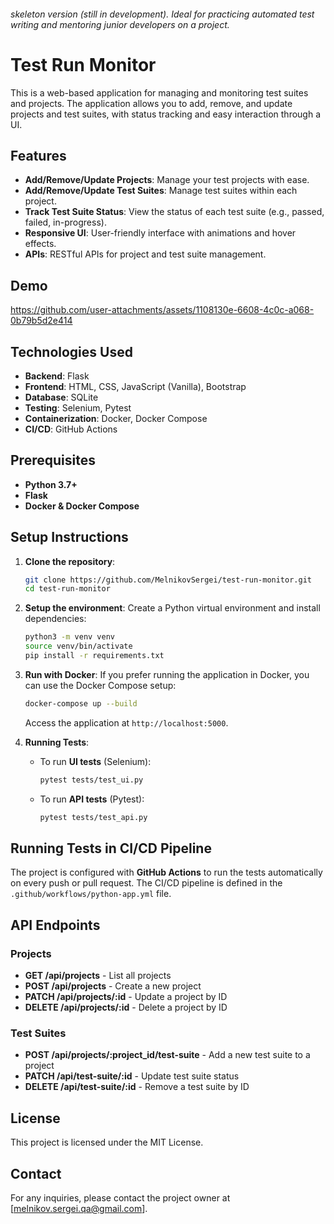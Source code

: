 

###### skeleton version (still in development). Ideal for practicing automated test writing and mentoring junior developers on a project.




# Test Run Monitor

This is a web-based application for managing and monitoring test suites and projects. The application allows you to add, remove, and update projects and test suites, with status tracking and easy interaction through a UI.

## Features

- **Add/Remove/Update Projects**: Manage your test projects with ease.
- **Add/Remove/Update Test Suites**: Manage test suites within each project.
- **Track Test Suite Status**: View the status of each test suite (e.g., passed, failed, in-progress).
- **Responsive UI**: User-friendly interface with animations and hover effects.
- **APIs**: RESTful APIs for project and test suite management.


## Demo

https://github.com/user-attachments/assets/1108130e-6608-4c0c-a068-0b79b5d2e414



## Technologies Used

- **Backend**: Flask
- **Frontend**: HTML, CSS, JavaScript (Vanilla), Bootstrap
- **Database**: SQLite
- **Testing**: Selenium, Pytest
- **Containerization**: Docker, Docker Compose
- **CI/CD**: GitHub Actions

## Prerequisites

- **Python 3.7+**
- **Flask**
- **Docker & Docker Compose**

## Setup Instructions

1. **Clone the repository**:
   ```bash
   git clone https://github.com/MelnikovSergei/test-run-monitor.git
   cd test-run-monitor
   ```

2. **Setup the environment**:
   Create a Python virtual environment and install dependencies:
   ```bash
   python3 -m venv venv
   source venv/bin/activate
   pip install -r requirements.txt
   ```

3. **Run with Docker**:
   If you prefer running the application in Docker, you can use the Docker Compose setup:
   ```bash
   docker-compose up --build
   ```

   Access the application at `http://localhost:5000`.

4. **Running Tests**:
   - To run **UI tests** (Selenium):
     ```bash
     pytest tests/test_ui.py
     ```

   - To run **API tests** (Pytest):
     ```bash
     pytest tests/test_api.py
     ```

## Running Tests in CI/CD Pipeline

The project is configured with **GitHub Actions** to run the tests automatically on every push or pull request. The CI/CD pipeline is defined in the `.github/workflows/python-app.yml` file.

## API Endpoints

### Projects

- **GET /api/projects** - List all projects
- **POST /api/projects** - Create a new project
- **PATCH /api/projects/:id** - Update a project by ID
- **DELETE /api/projects/:id** - Delete a project by ID

### Test Suites

- **POST /api/projects/:project_id/test-suite** - Add a new test suite to a project
- **PATCH /api/test-suite/:id** - Update test suite status
- **DELETE /api/test-suite/:id** - Remove a test suite by ID

## License

This project is licensed under the MIT License.

## Contact

For any inquiries, please contact the project owner at [melnikov.sergei.qa@gmail.com].
